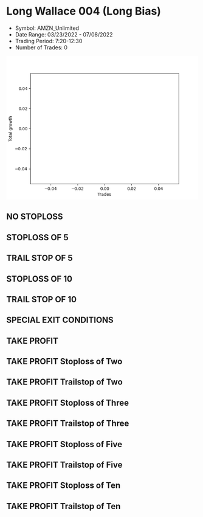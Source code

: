 # Long Wallace 004 (Long Bias)
- Symbol: AMZN_Unlimited
- Date Range: 03/23/2022 - 07/08/2022
- Trading Period: 7:20-12:30
- Number of Trades: 0

![Plot](LongWallace004AMZN_Unlimited(LongBias).png)
## NO STOPLOSS









## STOPLOSS OF 5









## TRAIL STOP OF 5









## STOPLOSS OF 10









## TRAIL STOP OF 10









## SPECIAL EXIT CONDITIONS 


## TAKE PROFIT






## TAKE PROFIT Stoploss of Two






## TAKE PROFIT Trailstop of Two






## TAKE PROFIT Stoploss of Three






## TAKE PROFIT Trailstop of Three






## TAKE PROFIT Stoploss of Five






## TAKE PROFIT Trailstop of Five






## TAKE PROFIT Stoploss of Ten






## TAKE PROFIT Trailstop of Ten




